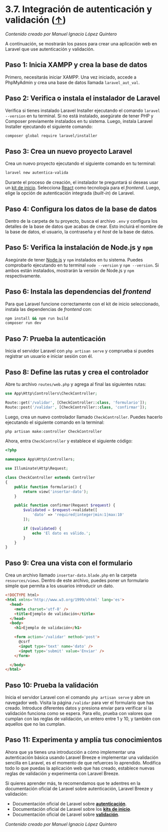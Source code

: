 # 3.7. Integración de autenticación y validación ([↑](README.md))

_Contenido creado por Manuel Ignacio López Quintero_

A continuación, se mostrarán los pasos para crear una aplicación web en Laravel que use autenticación y validación.

## Paso 1: Inicia XAMPP y crea la base de datos

Primero, necesitarás iniciar XAMPP. Una vez iniciado, accede a PhpMyAdmin y crea una base de datos llamada `laravel_aut_val`.

## Paso 2: Verifica o instala el instalador de Laravel

Verifica si tienes instalado Laravel Installer ejecutando el comando `laravel --version` en tu terminal. Si no está instalado, asegúrate de tener PHP y Composer previamente instalados en tu sistema. Luego, instala Laravel Installer ejecutando el siguiente comando:

```bash
composer global require laravel/installer
```

## Paso 3: Crea un nuevo proyecto Laravel

Crea un nuevo proyecto ejecutando el siguiente comando en tu terminal:

```bash
laravel new autentica-valida
```

Durante el proceso de creación, el instalador te preguntará si deseas usar un [kit de inicio](https://laravel.com/docs/starter-kits). Selecciona [React](https://react.dev) como tecnología para el _frontend_. Luego, elige la opción de autenticación integrada (_built-in_) de Laravel.

## Paso 4: Configura los datos de la base de datos

Dentro de la carpeta de tu proyecto, busca el archivo `.env` y configura los detalles de la base de datos que acabas de crear. Esto incluirá el nombre de la base de datos, el usuario, la contraseña y el _host_ de la base de datos.

## Paso 5: Verifica la instalación de Node.js y `npm`

Asegúrate de tener [Node.js](https://nodejs.org) y `npm` instalados en tu sistema. Puedes comprobarlo ejecutando en tu terminal `node --version` y `npm --version`. Si ambos están instalados, mostrarán la versión de Node.js y `npm` respectivamente.

## Paso 6: Instala las dependencias del _frontend_

Para que Laravel funcione correctamente con el kit de inicio seleccionado, instala las dependencias de _frontend_ con:

```bash
npm install && npm run build
composer run dev
```

## Paso 7: Prueba la autenticación

Inicia el servidor Laravel con `php artisan serve` y comprueba si puedes registrar un usuario e iniciar sesión con él.

## Paso 8: Define las rutas y crea el controlador

Abre tu archivo `routes/web.php` y agrega al final las siguientes rutas:

```php
use App\Http\Controllers\CheckController;

Route::get('/validar', [CheckController::class, 'formulario']);
Route::post('/validar', [CheckController::class, 'confirmar']);
```

Luego, crea un nuevo controlador llamado `CheckController`. Puedes hacerlo ejecutando el siguiente comando en la terminal:

```php
php artisan make:controller CheckController
```

Ahora, entra `CheckController` y establece el siguiente código:

```php
<?php

namespace App\Http\Controllers;

use Illuminate\Http\Request;

class CheckController extends Controller
{
    public function formulario() {
        return view('insertar-dato');
    }

    public function confirmar(Request $request) {
        $validated = $request->validate([
            'dato' => 'required|integer|min:1|max:10'
        ]);

        if ($validated) {
            echo 'El dato es válido.';
        }
    }
}
```

## Paso 9: Crea una vista con el formulario

Crea un archivo llamado `insertar-dato.blade.php` en la carpeta `resources/views`. Dentro de este archivo, puedes poner un formulario simple que permita a los usuarios introducir un dato.

```html
<!DOCTYPE html>
<html xmlns='http://www.w3.org/1999/xhtml' lang='es'>
  <head>
    <meta charset='utf-8' />
    <title>Ejemplo de validación</title>
  </head>
  <body>
    <h1>Ejemplo de validación</h1>

    <form action='/validar' method='post'>
      @csrf
      <input type='text' name='dato' />
      <input type='submit' value='Enviar' />
    </form>

  </body>
</html>
```

## Paso 10: Prueba la validación

Inicia el servidor Laravel con el comando `php artisan serve` y abre un navegador web. Visita la página `/validar` para ver el formulario que has creado. Introduce diferentes datos y presiona enviar para verificar si la validación funciona como se espera. Para ello, prueba con valores que cumplan con las reglas de validación, un entero entre 1 y 10, y también con aquellos que no las cumplan.

## Paso 11: Experimenta y amplía tus conocimientos

Ahora que ya tienes una introducción a cómo implementar una autenticación básica usando Laravel Breeze e implementar una validación sencilla en Laravel, es el momento de que refuerces lo aprendido. Modifica todo lo que puedas la aplicación web que has creado, establece nuevas reglas de validación y experimenta con Laravel Breeze.

Si quieres aprender más, te recomendamos que te adentres en la documentación oficial de Laravel sobre autenticación, Laravel Breeze y validación:

- Documentación oficial de Laravel sobre **[autenticación](https://laravel.com/docs/authentication)**.
- Documentación oficial de Laravel sobre los **[kits de inicio](https://laravel.com/docs/starter-kits)**.
- Documentación oficial de Laravel sobre **[validación](https://laravel.com/docs/validation)**.

_Contenido creado por Manuel Ignacio López Quintero_
